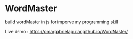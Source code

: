 # WordMaster
build wordMaster in js for imporve my programming skill

Live demo : https://omargabrielaguilar.github.io/WordMaster/
